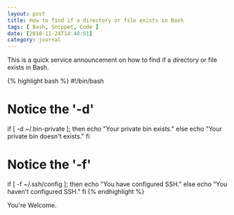 ```yaml
---
layout: post
title: How to find if a directory or file exists in Bash
tags: [ Bash, Snippet, Code ]
date: [2010-11-24T14:40:51]
category: journal
---
```


This is a quick service announcement on how to find if a directory or file exists in Bash.

{% highlight bash %}
#!/bin/bash

# Notice the '-d'
if [ -d ~/.bin-private ]; then
    echo "Your private bin exists."
else
    echo "Your private bin doesn't exists."
fi

# Notice the '-f'
if [ -f ~/.ssh/config ]; then
    echo "You have configured SSH."
else
    echo "You haven't configured SSH."
fi
{% endhighlight %}

You're Welcome.